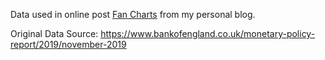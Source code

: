 Data used in online post [Fan Charts](https://quantgirl.blog/fan-charts/) from my personal blog.

Original Data Source: https://www.bankofengland.co.uk/monetary-policy-report/2019/november-2019
